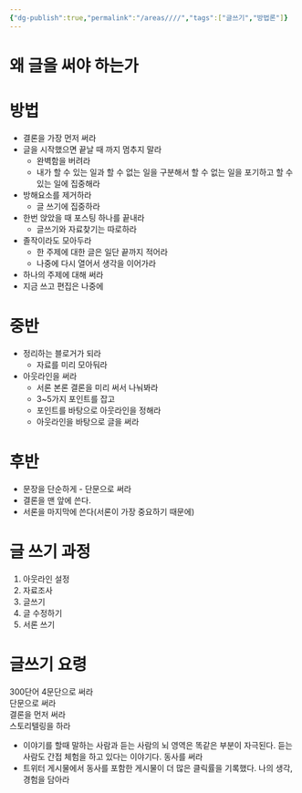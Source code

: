 ```yaml
---
{"dg-publish":true,"permalink":"/areas////","tags":["글쓰기","방법론"]}
---
```



# 왜 글을 써야 하는가


# 방법
- 결론을 가장 먼저 써라
- 글을 시작했으면 끝날 때 까지 멈추지 말라
    - 완벽함을 버려라
    - 내가 할 수 있는 일과 할 수 없는 일을 구분해서 할 수 없는 일을 포기하고 할 수 있는 일에 집중해라
- 방해요소를 제거하라
    - 글 쓰기에 집중하라
- 한번 앉았을 때 포스팅 하나를 끝내라
    - 글쓰기와 자료찾기는 따로하라
- 졸작이라도 모아두라
    - 한 주제에 대한 글은 일단 끝까지 적어라
    - 나중에 다시 열어서 생각을 이어가라
- 하나의 주제에 대해 써라
- 지금 쓰고 편집은 나중에

# 중반
- 정리하는 블로거가 되라
    - 자료를 미리 모아둬라
- 아웃라인을 써라
    - 서론 본론 결론을 미리 써서 나눠봐라
    - 3~5가지 포인트를 잡고
    - 포인트를 바탕으로 아웃라인을 정해라
    - 아웃라인을 바탕으로 글을 써라

# 후반
- 문장을 단순하게 - 단문으로 써라
- 결론을 맨 앞에 쓴다.
- 서론을 마지막에 쓴다(서론이 가장 중요하기 때문에)

# 글 쓰기 과정
1. 아웃라인 설정
2. 자료조사
3. 글쓰기
4. 글 수정하기
5. 서론 쓰기

# 글쓰기 요령
300단어 4문단으로 써라  
단문으로 써라  
결론을 먼저 써라  
스토리텔링을 하라  
- 이야기를 할때 말하는 사람과 듣는 사람의 뇌 영역은 똑같은 부분이 자극된다. 듣는 사람도 간접 체험을 하고 있다는 이야기다.
동사를 써라
- 트위터 게시물에서 동사를 포함한 게시물이 더 많은 클릭률을 기록했다.
나의 생각, 경험을 담아라
